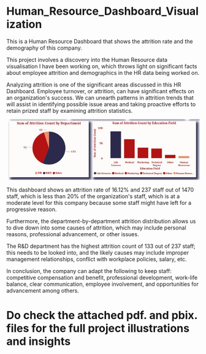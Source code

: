 # Human_Resource_Dashboard_Visualization
This is a Human Resource Dashboard that shows the attrition rate and the demography of this company. 

This project involves a discovery into the Human Resource data visualisation I have been working on, which throws light on significant facts about employee attrition and demographics in the HR data being worked on.

Analyzing attrition is one of the significant areas discussed in this HR Dashboard. Employee turnover, or attrition, can have significant effects on an organization's success. We can unearth patterns in attrition trends that will assist in identifying possible issue areas and taking proactive efforts to retain prized staff by examining attrition statistics.

![](./hr_eniola.JPG)

This dashboard shows an attrition rate of 16.12% and 237 staff out of 1470 staff, which is less than 20% of the organization's staff, which is at a moderate level for this company because some staff might have left for a progressive reason.

Furthermore, the department-by-department attrition distribution allows us to dive down into some causes of attrition, which may include personal reasons, professional advancement, or other issues.

The R&D department has the highest attrition count of 133 out of 237 staff; this needs to be looked into, and the likely causes may include improper management relationships, conflict with workplace policies, salary, etc.

In conclusion, the company can adapt the following to keep staff: competitive compensation and benefit, professional development, work-life balance, clear communication, employee involvement, and opportunities for advancement among others.

# Do check the attached pdf. and pbix. files for the full project illustrations and insights
